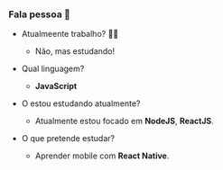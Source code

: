 ### Fala pessoa 👋

- Atualmeente trabalho? 👨‍💻
  - Não, mas estudando!
  
- Qual linguagem?
  - __JavaScript__
  
- O estou estudando atualmente?
  - Atualmente estou focado em __NodeJS__, __ReactJS__.  
  
- O que pretende estudar?
  - Aprender mobile com __React Native__.
  
